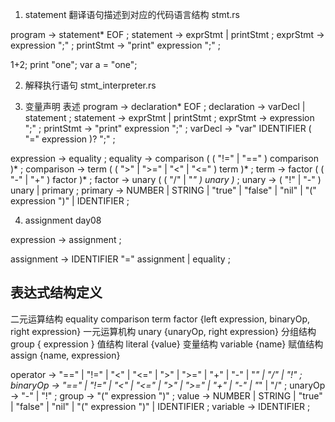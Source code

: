 1. statement 翻译语句描述到对应的代码语言结构 stmt.rs

program        → statement* EOF ;
statement      → exprStmt | printStmt ;
exprStmt       → expression ";" ;
printStmt      → "print" expression ";" ;

1+2;
print "one";
var a = "one";


2. 解释执行语句 stmt_interpreter.rs


3. 变量声明 表述
program        → declaration* EOF ;
declaration    → varDecl | statement ;
statement      → exprStmt | printStmt ;
exprStmt       → expression ";" ;
printStmt      → "print" expression ";" ;
varDecl        → "var" IDENTIFIER ( "=" expression )? ";" ;


expression     → equality ;
equality       → comparison ( ( "!=" | "==" ) comparison )* ;
comparison     → term ( ( ">" | ">=" | "<" | "<=" ) term )* ;
term           → factor ( ( "-" | "+" ) factor )* ;
factor         → unary ( ( "/" | "*" ) unary )* ;
unary          → ( "!" | "-" ) unary | primary ;
primary        → NUMBER | STRING | "true" | "false" | "nil" | "(" expression ")" | IDENTIFIER ;


4. assignment  day08

expression     → assignment ;
<!-- 循环实现 assignment -->
<!-- assignment     → IDENTIFIER ( "=" equality )+ ; -->  
<!-- 递归实现 assignment -->
assignment     → IDENTIFIER "=" assignment | equality ;


## 表达式结构定义  
二元运算结构 equality comparison term factor  {left expression, binaryOp, right expression}
一元运算机构 unary {unaryOp, right expression}
分组结构 group { expression }
值结构 literal {value}
变量结构 variable {name}
赋值结构 assign {name, expression}

operator       → "==" | "!=" | "<" | "<=" | ">" | ">=" | "+"  | "-"  | "*" | "/" | "!" ;
binaryOp       → "==" | "!=" | "<" | "<=" | ">" | ">=" | "+"  | "-"  | "*" | "/" ;
unaryOp        → "-" | "!" ;
group          → "(" expression ")" ;
value          → NUMBER | STRING | "true" | "false" | "nil" | "(" expression ")" | IDENTIFIER ;
variable       → IDENTIFIER ;